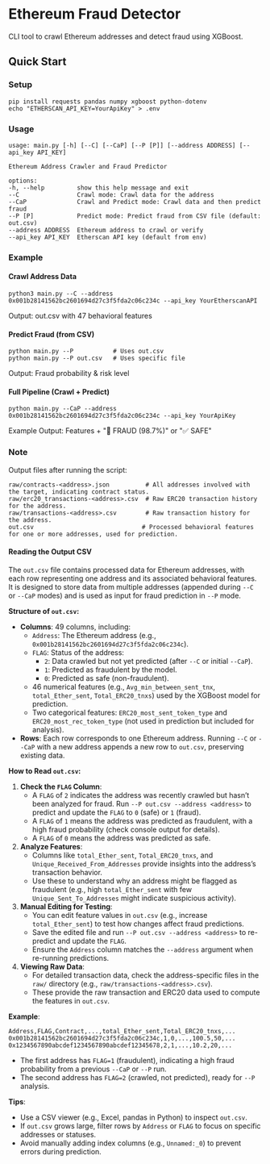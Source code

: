 # Ethereum Fraud Detector

CLI tool to crawl Ethereum addresses and detect fraud using XGBoost.

## Quick Start

### Setup
```
pip install requests pandas numpy xgboost python-dotenv
echo "ETHERSCAN_API_KEY=YourApiKey" > .env
```

### Usage 

    usage: main.py [-h] [--C] [--CaP] [--P [P]] [--address ADDRESS] [--api_key API_KEY]

    Ethereum Address Crawler and Fraud Predictor

    options:
    -h, --help         show this help message and exit
    --C                Crawl mode: Crawl data for the address
    --CaP              Crawl and Predict mode: Crawl data and then predict fraud
    --P [P]            Predict mode: Predict fraud from CSV file (default: out.csv)
    --address ADDRESS  Ethereum address to crawl or verify
    --api_key API_KEY  Etherscan API key (default from env)

### Example

#### Crawl Address Data
```
python3 main.py --C --address 0x001b28141562bc2601694d27c3f5fda2c06c234c --api_key YourEtherscanAPI
```
Output: out.csv with 47 behavioral features

#### Predict Fraud (from CSV)
```
python main.py --P           # Uses out.csv
python main.py --P out.csv   # Uses specific file
```
Output: Fraud probability & risk level

#### Full Pipeline (Crawl + Predict)
```
python main.py --CaP --address 0x001b28141562bc2601694d27c3f5fda2c06c234c --api_key YourApiKey
```
Example Output: Features + "🔔 FRAUD (98.7%)" or "✅ SAFE"

### Note

Output files after running the script:

```
raw/contracts-<address>.json          # All addresses involved with the target, indicating contract status.
raw/erc20_transactions-<address>.csv  # Raw ERC20 transaction history for the address.
raw/transactions-<address>.csv        # Raw transaction history for the address.
out.csv                              # Processed behavioral features for one or more addresses, used for prediction.
```

#### Reading the Output CSV
The `out.csv` file contains processed data for Ethereum addresses, with each row representing one address and its associated behavioral features. It is designed to store data from multiple addresses (appended during `--C` or `--CaP` modes) and is used as input for fraud prediction in `--P` mode.

**Structure of `out.csv`:**
- **Columns**: 49 columns, including:
  - `Address`: The Ethereum address (e.g., `0x001b28141562bc2601694d27c3f5fda2c06c234c`).
  - `FLAG`: Status of the address:
    - `2`: Data crawled but not yet predicted (after `--C` or initial `--CaP`).
    - `1`: Predicted as fraudulent by the model.
    - `0`: Predicted as safe (non-fraudulent).
  - 46 numerical features (e.g., `Avg_min_between_sent_tnx`, `total_Ether_sent`, `Total_ERC20_tnxs`) used by the XGBoost model for prediction.
  - Two categorical features: `ERC20_most_sent_token_type` and `ERC20_most_rec_token_type` (not used in prediction but included for analysis).
- **Rows**: Each row corresponds to one Ethereum address. Running `--C` or `--CaP` with a new address appends a new row to `out.csv`, preserving existing data.

**How to Read `out.csv`:**
1. **Check the `FLAG` Column**:
   - A `FLAG` of `2` indicates the address was recently crawled but hasn’t been analyzed for fraud. Run `--P out.csv --address <address>` to predict and update the `FLAG` to `0` (safe) or `1` (fraud).
   - A `FLAG` of `1` means the address was predicted as fraudulent, with a high fraud probability (check console output for details).
   - A `FLAG` of `0` means the address was predicted as safe.
2. **Analyze Features**:
   - Columns like `total_Ether_sent`, `Total_ERC20_tnxs`, and `Unique_Received_From_Addresses` provide insights into the address’s transaction behavior.
   - Use these to understand why an address might be flagged as fraudulent (e.g., high `total_Ether_sent` with few `Unique_Sent_To_Addresses` might indicate suspicious activity).
3. **Manual Editing for Testing**:
   - You can edit feature values in `out.csv` (e.g., increase `total_Ether_sent`) to test how changes affect fraud predictions.
   - Save the edited file and run `--P out.csv --address <address>` to re-predict and update the `FLAG`.
   - Ensure the `Address` column matches the `--address` argument when re-running predictions.
4. **Viewing Raw Data**:
   - For detailed transaction data, check the address-specific files in the `raw/` directory (e.g., `raw/transactions-<address>.csv`).
   - These provide the raw transaction and ERC20 data used to compute the features in `out.csv`.

**Example**:
```csv
Address,FLAG,Contract,...,total_Ether_sent,Total_ERC20_tnxs,...
0x001b28141562bc2601694d27c3f5fda2c06c234c,1,0,...,100.5,50,...
0x1234567890abcdef1234567890abcdef12345678,2,1,...,10.2,20,...
```
- The first address has `FLAG=1` (fraudulent), indicating a high fraud probability from a previous `--CaP` or `--P` run.
- The second address has `FLAG=2` (crawled, not predicted), ready for `--P` analysis.

**Tips**:
- Use a CSV viewer (e.g., Excel, pandas in Python) to inspect `out.csv`.
- If `out.csv` grows large, filter rows by `Address` or `FLAG` to focus on specific addresses or statuses.
- Avoid manually adding index columns (e.g., `Unnamed:_0`) to prevent errors during prediction.